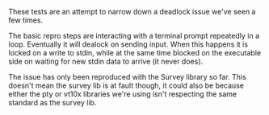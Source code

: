 These tests are an attempt to narrow down a deadlock issue we've seen a few
times.

The basic repro steps are interacting with a terminal prompt repeatedly in a
loop. Eventually it will dealock on sending input. When this happens it is
locked on a write to stdin, while at the same time blocked on the executable
side on waiting for new stdin data to arrive (it never does).

The issue has only been reproduced with the Survey library so far. This doesn't
mean the survey lib is at fault though, it could also be because either the pty
or vt10x libraries we're using isn't respecting the same standard as the survey
lib.
